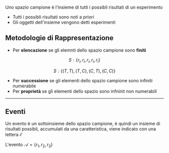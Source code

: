 Uno spazio campione è l'insieme di tutti i possibli risultati di un esperimento

- Tutti i possibli risultati sono noti a priori
- Gli oggetti dell'insieme vengono detti esperimenti

## Metodologie di Rappresentazione

- Per **elencazione** se gli elemnti dello spazio campione sono **finiti**

$$
S : \{r_i,r_i,r_i,r_i,r_i\}
$$

$$
S : \{(T,T),(T,C),(C,T),(C,C)\}
$$

- Per **successione** se gli elementi dello spazio campione sono infiniti numerabile
- Per **proprietà** se gli elementi dello spazio sono infninit non numerabili

---

## Eventi

Un evento è un sottoinsieme dello spazio campione, è quindi un insieme di risultati possibli, accumulati da una caratteristica, viene indicato con una lettera $\mathcal{E}$

L'evento $\mathcal{A} = \{r_1, r_2, r_3\}$
